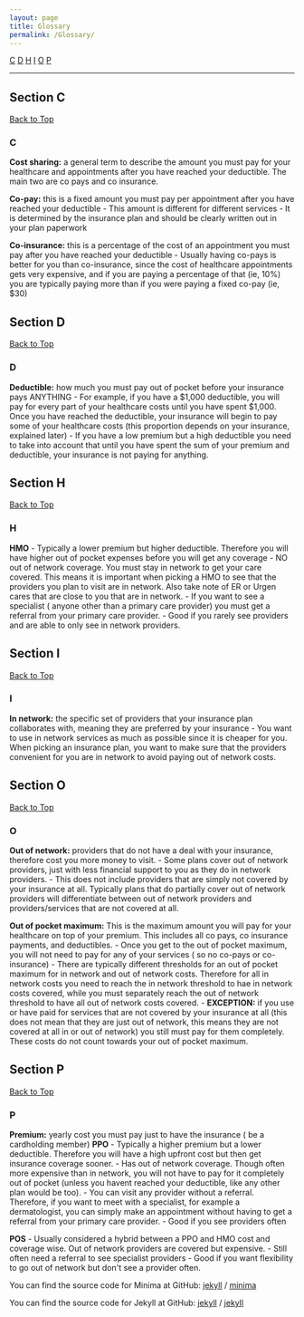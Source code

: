 ```yaml
---
layout: page
title: Glossary
permalink: /Glossary/
---
```


[C](#section-c) [D](#section-d) [H](#section-h) [I](#section-i)  [O](#section-o)   [P](#section-p)

---
## <a id="section-c"></a>Section C
[Back to Top](#top)
### C
**Cost sharing:** a general term to describe the amount you must pay for your healthcare and appointments after you have reached your deductible. The main two are co pays and co insurance. 

**Co-pay:** this is a fixed amount you must pay per appointment after you have reached your deductible
    - This amount is different for different services
    - It is determined by the insurance plan and should be clearly written out in your plan paperwork

**Co-insurance:** this is a percentage of the cost of an appointment you must pay after you have reached your deductible
    - Usually having co-pays is better for you than co-insurance, since the cost of healthcare appointments gets very expensive, and if you are paying a percentage of that (ie, 10%) you are typically paying more than if you were paying a fixed co-pay (ie, $30)

## <a id="section-d"></a>Section D
[Back to Top](#top)
### D
**Deductible:** how much you must pay out of pocket before your insurance pays ANYTHING
    - For example, if you have a $1,000 deductible, you will pay for every part of your healthcare costs until you have spent $1,000. Once you have reached the deductible, your insurance will begin to pay some of your healthcare costs (this proportion depends on your insurance, explained later)
    - If you have a low premium but a high deductible you need to take into account that until you have spent the sum of your premium and deductible, your insurance is not paying for anything. 

## <a id="section-h"></a>Section H
[Back to Top](#top)
### H
**HMO**
    - Typically a lower premium but higher deductible. Therefore you will have higher out of pocket expenses before you will get any coverage
    - NO out of network coverage. You must stay in network to get your care covered. This means it is important when picking a HMO to see that the providers you plan to visit are in network. Also take note of ER or Urgen cares that are close to you that are in network. 
    - If you want to see a specialist ( anyone other than a primary care provider) you must get a referral from your primary care provider.
    - Good if you rarely see providers and are able to only see in network providers.
## <a id="section-i"></a>Section I
[Back to Top](#top)
### I
**In network:** the specific set of providers that your insurance plan collaborates with, meaning they are preferred by your insurance
    - You want to use in network services as much as possible since it is cheaper for you. When picking an insurance plan, you want to make sure that the providers convenient for you are in network to avoid paying out of network costs.


## <a id="section-o"></a>Section O
[Back to Top](#top)
### O
**Out of network:** providers that do not have a deal with your insurance, therefore cost you more money to visit. 
        - Some plans cover out of network providers, just with less financial support to you as they do in network providers. 
        - This does not include providers that are simply not covered by your insurance at all. Typically plans that do partially cover out of network providers will differentiate between out of network providers and providers/services that are not covered at all. 

**Out of pocket maximum:** This is the maximum amount you will pay for your healthcare on top of your premium. This includes all co pays, co insurance payments, and deductibles. 
    - Once you get to the out of pocket maximum, you will not need to pay for any of your services ( so no co-pays or co-insurance)
    - There are typically different thresholds for an out of pocket maximum for in network and out of network costs. Therefore for all in network costs you need to reach the in network threshold to hae in network costs covered, while you must separately reach the out of network threshold to have all out of network costs covered. 
    - **EXCEPTION:** if you use or have paid for services that are not covered by your insurance at all (this does not mean that they are just out of network, this means they are not covered at all in or out of network) you still must pay for them completely. These costs do not count towards your out of pocket maximum. 

## <a id="section-p"></a>Section P
[Back to Top](#top)
### P
**Premium:** yearly cost you must pay just to have the insurance ( be a cardholding member)
**PPO**
    - Typically a higher premium but a lower deductible. Therefore you will have a high upfront cost but then get insurance coverage sooner. 
    - Has out of network coverage. Though often more expensive than in network, you will not have to pay for it completely out of pocket (unless you havent reached your deductible, like any other plan would be too).
    - You can visit any provider without a referral. Therefore, if you want to meet with a specialist, for example a dermatologist, you can simply make an appointment without having to get a referral from your primary care provider.
    - Good if you see providers often

**POS**
    - Usually considered a hybrid between a PPO and HMO cost and coverage wise. Out of network providers are covered but expensive.
    - Still often need a referral to see specialist providers 
    - Good if you want flexibility to go out of network but don't see a provider often.


You can find the source code for Minima at GitHub:
[jekyll][jekyll-organization] /
[minima](https://github.com/jekyll/minima)

You can find the source code for Jekyll at GitHub:
[jekyll][jekyll-organization] /
[jekyll](https://github.com/jekyll/jekyll)


[jekyll-organization]: https://github.com/jekyll

